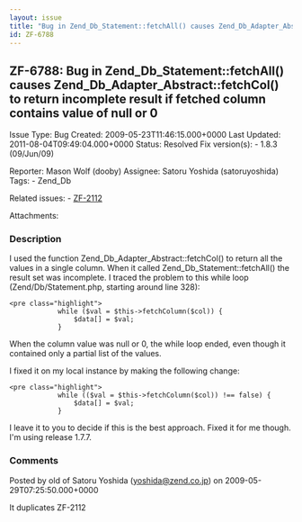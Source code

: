 ```yaml
---
layout: issue
title: "Bug in Zend_Db_Statement::fetchAll() causes Zend_Db_Adapter_Abstract::fetchCol() to return incomplete result if fetched column contains value of null or 0"
id: ZF-6788
---
```


ZF-6788: Bug in Zend\_Db\_Statement::fetchAll() causes Zend\_Db\_Adapter\_Abstract::fetchCol() to return incomplete result if fetched column contains value of null or 0
------------------------------------------------------------------------------------------------------------------------------------------------------------------------

 Issue Type: Bug Created: 2009-05-23T11:46:15.000+0000 Last Updated: 2011-08-04T09:49:04.000+0000 Status: Resolved Fix version(s): - 1.8.3 (09/Jun/09)
 
 Reporter:  Mason Wolf (dooby)  Assignee:  Satoru Yoshida (satoruyoshida)  Tags: - Zend\_Db
 
 Related issues: - [ZF-2112](/issues/browse/ZF-2112)
 
 Attachments: 
### Description

I used the function Zend\_Db\_Adapter\_Abstract::fetchCol() to return all the values in a single column. When it called Zend\_Db\_Statement::fetchAll() the result set was incomplete. I traced the problem to this while loop (Zend/Db/Statement.php, starting around line 328):

 
    <pre class="highlight">
                while ($val = $this->fetchColumn($col)) {
                    $data[] = $val;
                }


When the column value was null or 0, the while loop ended, even though it contained only a partial list of the values.

I fixed it on my local instance by making the following change:

 
    <pre class="highlight">
                while (($val = $this->fetchColumn($col)) !== false) {
                    $data[] = $val;
                }


I leave it to you to decide if this is the best approach. Fixed it for me though. I'm using release 1.7.7.

 

 

### Comments

Posted by old of Satoru Yoshida (yoshida@zend.co.jp) on 2009-05-29T07:25:50.000+0000

It duplicates ZF-2112

 

 
